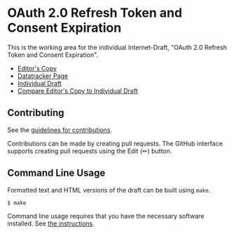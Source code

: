 <!-- regenerate: on (set to off if you edit this file) -->

# OAuth 2.0 Refresh Token and Consent Expiration

This is the working area for the individual Internet-Draft, "OAuth 2.0 Refresh Token and Consent Expiration".

* [Editor's Copy](https://njwatson32.github.io/rt-expiration/#go.draft-watson-oauth-refresh-token-expiration.html)
* [Datatracker Page](https://datatracker.ietf.org/doc/draft-watson-oauth-refresh-token-expiration)
* [Individual Draft](https://datatracker.ietf.org/doc/html/draft-watson-oauth-refresh-token-expiration)
* [Compare Editor's Copy to Individual Draft](https://njwatson32.github.io/rt-expiration/#go.draft-watson-oauth-refresh-token-expiration.diff)


## Contributing

See the
[guidelines for contributions](https://github.com/njwatson32/rt-expiration/blob/main/CONTRIBUTING.md).

Contributions can be made by creating pull requests.
The GitHub interface supports creating pull requests using the Edit (✏) button.


## Command Line Usage

Formatted text and HTML versions of the draft can be built using `make`.

```sh
$ make
```

Command line usage requires that you have the necessary software installed.  See
[the instructions](https://github.com/martinthomson/i-d-template/blob/main/doc/SETUP.md).

